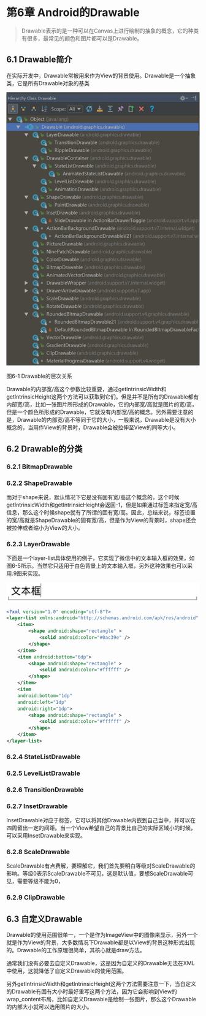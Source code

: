 # 第6章 Android的Drawable

> Drawable表示的是一种可以在Canvas上进行绘制的抽象的概念，它的种类有很多，最常见的颜色和图片都可以是Drawable。

## 6.1 Drawable简介

在实际开发中，Drawable常被用来作为View的背景使用。Drawable是一个抽象类，它是所有Drawable对象的基类

![](https://raw.githubusercontent.com/Mr-lidajun/Programming-Notes/master/Android/Android开发艺术探索/img/6-1.png)

图6-1 Drawable的层次关系

Drawable的内部宽/高这个参数比较重要，通过getIntrinsicWidth和getIntrinsicHeight这两个方法可以获取到它们。但是并不是所有的Drawable都有内部宽/高，比如一张图片所形成的Drawable，它的内部宽/高就是图片的宽/高，但是一个颜色所形成的Drawable，它就没有内部宽/高的概念。另外需要注意的是，Drawable的内部宽/高不等同于它的大小，一般来说，Drawable是没有大小概念的，当用作View的背景时，Drawable会被拉伸至View的同等大小。

## 6.2 Drawable的分类

### 6.2.1 BitmapDrawable

### 6.2.2 ShapeDrawable

而对于shape来说，默认情况下它是没有固有宽/高这个概念的，这个时候getIntrinsicWidth和getIntrinsicHeight会返回-1，但是如果通过<size>标签来指定宽/高信息，那么这个时候shape就有了所谓的固有宽/高。因此，总结来说，<size>标签设置的宽/高就是ShapeDrawable的固有宽/高，但是作为View的背景时，shape还会被拉伸或者缩小为View的大小。

### 6.2.3 LayerDrawable

下面是一个layer-list具体使用的例子，它实现了微信中的文本输入框的效果，如图6-5所示。当然它只适用于白色背景上的文本输入框，另外这种效果也可以采用.9图来实现。

![](https://raw.githubusercontent.com/Mr-lidajun/Programming-Notes/master/Android/Android开发艺术探索/img/6-5.jpg)

```xml
<?xml version="1.0" encoding="utf-8"?>
<layer-list xmlns:android="http://schemas.android.com/apk/res/android" >
    <item>
        <shape android:shape="rectangle" >
            <solid android:color="#0ac39e" />
        </shape>
    </item>
    <item android:bottom="6dp">
        <shape android:shape="rectangle" >
            <solid android:color="#ffffff" />
        </shape>
    </item>
    <item
    android:bottom="1dp"
    android:left="1dp"
    android:right="1dp">
        <shape android:shape="rectangle" >
            <solid android:color="#ffffff" />
        </shape>
    </item>
</layer-list>
```



### 6.2.4 StateListDrawable

### 6.2.5 LevelListDrawable

### 6.2.6 TransitionDrawable

### 6.2.7 InsetDrawable

InsetDrawable对应于<inset>标签，它可以将其他Drawable内嵌到自己当中，并可以在四周留出一定的间距。当一个View希望自己的背景比自己的实际区域小的时候，可以采用InsetDrawable来实现。

### 6.2.8 ScaleDrawable

ScaleDrawable有点费解，要理解它，我们首先要明白等级对ScaleDrawable的影响。等级0表示ScaleDrawable不可见，这是默认值，要想ScaleDrawable可见，需要等级不能为0，

### 6.2.9 ClipDrawable

## 6.3 自定义Drawable

Drawable的使用范围很单一，一个是作为ImageView中的图像来显示，另外一个就是作为View的背景，大多数情况下Drawable都是以View的背景这种形式出现的。Drawable的工作原理很简单，其核心就是draw方法。

通常我们没有必要去自定义Drawable，这是因为自定义的Drawable无法在XML中使用，这就降低了自定义Drawable的使用范围。

另外getIntrinsicWidth和getIntrinsicHeight这两个方法需要注意一下，当自定义的Drawable有固有大小时最好重写这两个方法，因为它会影响到View的wrap_content布局，比如自定义Drawable是绘制一张图片，那么这个Drawable的内部大小就可以选用图片的大小。